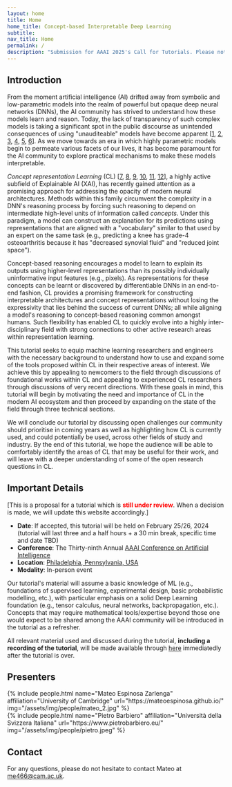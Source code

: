 ```yaml
---
layout: home
title: Home
home_title: Concept-based Interpretable Deep Learning
subtitle:
nav_title: Home
permalink: /
description: "Submission for AAAI 2025's Call for Tutorials. Please note that this tutorial is <span style='color:red;'><b>under review</b></span> and therefore <span style='color:red;'><b>it may not be included</b></span> as part of the main program."
---
```



## Introduction

From the moment artificial intelligence (AI) drifted away from symbolic and low-parametric models into the realm of powerful but opaque deep neural networks (DNNs), the AI community has strived to understand how these models learn and reason.
Today, the lack of transparency of such complex models is taking a significant spot in the public discourse as unintended consequences of using "unauditeable" models have become apparent \[[1](https://www.nature.com/articles/s42256-021-00338-7), [2](https://www.nytimes.com/2017/06/13/opinion/how-computers-are-harming-criminal-justice.html), [3](https://www.sacbee.com/news/california/fires/article216227775.html), [4](https://us.macmillan.com/books/9781250074317/automatinginequality), [5](https://www.nature.com/articles/d41586-019-03228-6), [6](https://www.nature.com/articles/s41746-019-0105-1)\].
As we move towards an era in which highly parametric models begin to permeate various facets of our lives, it has become paramount for the AI community to explore practical mechanisms to make these models interpretable.


*Concept representation Learning* (CL) \[[7](https://proceedings.mlr.press/v80/kim18d.html), [8](https://netdissect.csail.mit.edu/), [9](https://proceedings.mlr.press/v119/koh20a.html), [10](https://www.nature.com/articles/s42256-020-00265-z), [11](https://arxiv.org/abs/2209.09056), [12](https://arxiv.org/abs/2304.14068)\], a highly active subfield of Explainable AI (XAI), has recently gained attention as a promising approach for addressing the opacity of modern neural architectures.
Methods within this family circumvent the complexity in a DNN's reasoning process by forcing such reasoning to depend on intermediate high-level units of information called *concepts*.
Under this paradigm, a model can construct an explanation for its predictions using representations that are aligned with a "vocabulary" similar to that used by an expert on the same task (e.g., predicting a knee has grade-4 osteoarthritis because it has "decreased synovial fluid" and "reduced joint space").


Concept-based reasoning encourages a model to learn to explain its outputs using higher-level representations than its possibly individually uninformative input features (e.g., pixels). As representations for these concepts can be learnt or discovered by differentiable DNNs in an end-to-end fashion, CL provides a promising framework for constructing interpretable architectures and concept representations without losing the expressivity that lies behind the success of current DNNs; all while aligning a model's reasoning to concept-based reasoning common amongst humans. Such flexibility has enabled CL to quickly evolve into a highly inter-disciplinary field with strong connections to other active research areas within representation learning.


This tutorial seeks to equip machine learning researchers and engineers with the necessary background to understand how to use and expand some of the tools proposed within CL in their respective areas of interest. We achieve this by appealing to newcomers to the field through discussions of foundational works within CL and appealing to experienced CL researchers through discussions of very recent directions. With these goals in mind, this tutorial will begin by motivating the need and importance of CL in the modern AI ecosystem and then proceed by expanding on the state of the field through three technical sections.


We will conclude our tutorial by discussing open challenges our community should prioritise in coming years as well as highlighting how CL is currently used, and could potentially be used, across other fields of study and industry.
By the end of this tutorial, we hope the audience will be able to comfortably identify the areas of CL that may be useful for their work, and will leave with a deeper understanding of some of the open research questions in CL.

## Important Details

[This is a proposal for a tutorial which is <span style='color:red;'><b>still under review</b></span>. When a decision is made, we will update this website accordingly.]

- **Date**: If accepted, this tutorial will be held on February 25/26, 2024 (tutorial will last three and a half hours + a 30 min break, specific time and date TBD)
- **Conference**: The Thirty-ninth Annual [AAAI Conference on Artificial Intelligence](https://aaai.org/conference/aaai/aaai-25/)
- **Location**: [Philadelphia, Pennsylvania, USA](https://g.co/kgs/Ttnk49V)
- **Modality**: In-person event

Our tutorial's material will assume a basic knowledge of ML (e.g., foundations of supervised learning, experimental design, basic probabilistic modelling, etc.), with particular emphasis on a solid Deep Learning foundation (e.g., tensor calculus, neural networks, backpropagation, etc.). Concepts that may require mathematical tools/expertise beyond those one would expect to be shared among the AAAI community will be introduced in the tutorial as a refresher.

All relevant material used and discussed during the tutorial, **including a recording of the tutorial**, will be made available through [here](/tutorial) immediatedly after the tutorial is over.



## Presenters
  <div class="row projects pt-1 pb-1">
      <div class="col-sm-4">
          {% include people.html name="Mateo Espinosa Zarlenga" affiliation="University of Cambridge" url="https://mateoespinosa.github.io/" img="/assets/img/people/mateo_2.jpg" %}
      </div>
      <div class="col-sm-4">
        {% include people.html name="Pietro Barbiero" affiliation="Università della Svizzera Italiana" url="https://www.pietrobarbiero.eu/" img="/assets/img/people/pietro.jpeg" %}
      </div>
  </div>


## Contact

For any questions, please do not hesitate to contact Mateo at
[me466@cam.ac.uk](mailto:me466@cam.ac.uk).
